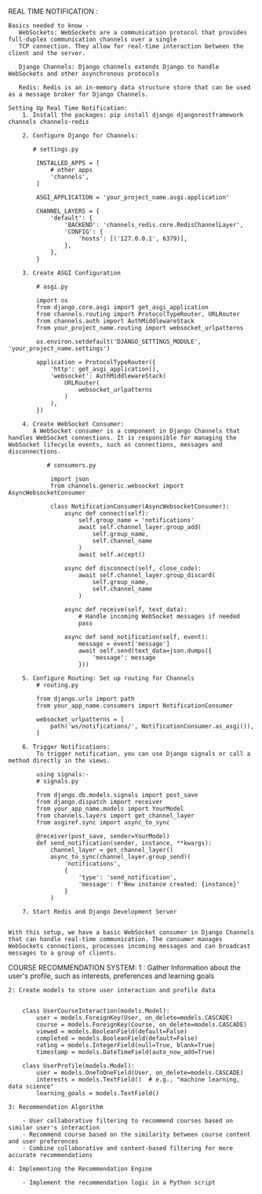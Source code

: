 REAL TIME NOTIFICATION :

    Basics needed to know -
       WebSockets: WebSockets are a communication protocol that provides full-duplex communication channels over a single 
       TCP connection. They allow for real-time interaction between the client and the server.

       Django Channels: Django channels extends Django to handle WebSockets and other asynchronous protocols

       Redis: Redis is an in-memory data structure store that can be used as a message broker for Django Channels.

    Setting Up Real Time Notification:
        1. Install the packages: pip install django djangorestframework channels channels-redis

        2. Configure Django for Channels: 

           # settings.py

            INSTALLED_APPS = [
                # other apps
                'channels',
            ]

            ASGI_APPLICATION = 'your_project_name.asgi.application'

            CHANNEL_LAYERS = {
                'default': {
                    'BACKEND': 'channels_redis.core.RedisChannelLayer',
                    'CONFIG': {
                        'hosts': [('127.0.0.1', 6379)],
                    },
                },
            }

        3. Create ASGI Configuration

            # asgi.py

            import os
            from django.core.asgi import get_asgi_application
            from channels.routing import ProtocolTypeRouter, URLRouter
            from channels.auth import AuthMiddlewareStack
            from your_project_name.routing import websocket_urlpatterns

            os.environ.setdefault('DJANGO_SETTINGS_MODULE', 'your_project_name.settings')

            application = ProtocolTypeRouter({
                'http': get_asgi_application(),
                'websocket': AuthMiddlewareStack(
                    URLRouter(
                        websocket_urlpatterns
                    )
                ),
            })

        4. Create WebSocket Consumer: 
           A WebSocket consumer is a component in Django Channels that handles WebSocket connections. It is responsible for managing the WebSocket lifecycle events, such as connections, messages and disconnections. 

               # consumers.py

                import json
                from channels.generic.websocket import AsyncWebsocketConsumer

                class NotificationConsumer(AsyncWebsocketConsumer):
                    async def connect(self):
                        self.group_name = 'notifications'
                        await self.channel_layer.group_add(
                            self.group_name,
                            self.channel_name
                        )
                        await self.accept()

                    async def disconnect(self, close_code):
                        await self.channel_layer.group_discard(
                            self.group_name,
                            self.channel_name
                        )

                    async def receive(self, text_data):
                        # Handle incoming WebSocket messages if needed
                        pass

                    async def send_notification(self, event):
                        message = event['message']
                        await self.send(text_data=json.dumps({
                            'message': message
                        }))

        5. Configure Routing: Set up routing for Channels
            # routing.py

            from django.urls import path
            from your_app_name.consumers import NotificationConsumer

            websocket_urlpatterns = [
                path('ws/notifications/', NotificationConsumer.as_asgi()),
            ]

        6. Trigger Notifications:
            To trigger notification, you can use Django signals or call a method directly in the views.

            using signals:-
            # signals.py

            from django.db.models.signals import post_save
            from django.dispatch import receiver
            from your_app_name.models import YourModel
            from channels.layers import get_channel_layer
            from asgiref.sync import async_to_sync

            @receiver(post_save, sender=YourModel)
            def send_notification(sender, instance, **kwargs):
                channel_layer = get_channel_layer()
                async_to_sync(channel_layer.group_send)(
                    'notifications',
                    {
                        'type': 'send_notification',
                        'message': f'New instance created: {instance}'
                    }
                )

        7. Start Redis and Django Development Server


    With this setup, we have a basic WebSocket consumer in Django Channels that can handle real-time communication. The consumer manages WebSockets connections, processes incoming messages and can broadcast messages to a group of clients.





COURSE RECOMMENDATION SYSTEM:
    1 : Gather Information about the user's profile, such as interests, preferences and learning goals

    2: Create models to store user interaction and profile data

            
        class UserCourseInteraction(models.Model):
            user = models.ForeignKey(User, on_delete=models.CASCADE)
            course = models.ForeignKey(Course, on_delete=models.CASCADE)
            viewed = models.BooleanField(default=False)
            completed = models.BooleanField(default=False)
            rating = models.IntegerField(null=True, blank=True)
            timestamp = models.DateTimeField(auto_now_add=True)

        class UserProfile(models.Model):
            user = models.OneToOneField(User, on_delete=models.CASCADE)
            interests = models.TextField()  # e.g., "machine learning, data science"
            learning_goals = models.TextField()

    3: Recommendation Algorithm

        - User collaborative filtering to recommend courses based on similar user's interaction
        - Recommend course based on the similarity between course content and user preferences
        - Combine collaborative and content-based filtering for more accurate recommendations

    4: Implementing the Recommendation Engine

        - Implement the recommendation logic in a Python script

        




